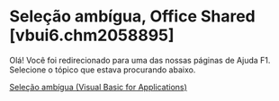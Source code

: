 
# Seleção ambígua, Office Shared [vbui6.chm2058895]

Olá! Você foi redirecionado para uma das nossas páginas de Ajuda F1. Selecione o tópico que estava procurando abaixo.

[Seleção ambígua (Visual Basic for Applications)](http://msdn.microsoft.com/library/1d162427-5975-be98-a1dc-417d16ba3227%28Office.15%29.aspx)
